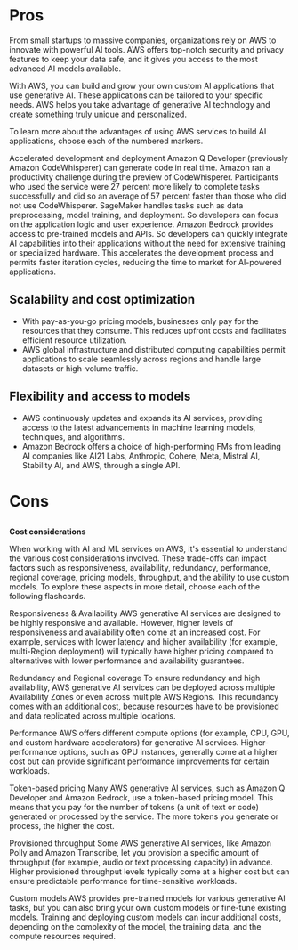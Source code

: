 # Pros

From small startups to massive companies, organizations rely on AWS to innovate with powerful AI tools. AWS offers top-notch security and privacy features to keep your data safe, and it gives you access to the most advanced AI models available.

With AWS, you can build and grow your own custom AI applications that use generative AI. These applications can be tailored to your specific needs. AWS helps you take advantage of generative AI technology and create something truly unique and personalized.

To learn more about the advantages of using AWS services to build AI applications, choose each of the numbered markers.

Accelerated development and deployment
Amazon Q Developer (previously Amazon CodeWhisperer) can generate code in real time. Amazon ran a productivity challenge during the preview of CodeWhisperer. Participants who used the service were 27 percent more likely to complete tasks successfully and did so an average of 57 percent faster than those who did not use CodeWhisperer.
SageMaker handles tasks such as data preprocessing, model training, and deployment. So developers can focus on the application logic and user experience.
Amazon Bedrock provides access to pre-trained models and APIs. So developers can quickly integrate AI capabilities into their applications without the need for extensive training or specialized hardware. This accelerates the development process and permits faster iteration cycles, reducing the time to market for AI-powered applications.

## Scalability and cost optimization

- With pay-as-you-go pricing models, businesses only pay for the resources that they consume. This reduces upfront costs and facilitates efficient resource utilization.
- AWS global infrastructure and distributed computing capabilities permit applications to scale seamlessly across regions and handle large datasets or high-volume traffic.
## Flexibility and access to models

- AWS continuously updates and expands its AI services, providing access to the latest advancements in machine learning models, techniques, and algorithms.
- Amazon Bedrock offers a choice of high-performing FMs from leading AI companies like AI21 Labs, Anthropic, Cohere, Meta, Mistral AI, Stability AI, and AWS, through a single API.

# Cons
## 

**Cost considerations**

When working with AI and ML services on AWS, it's essential to understand the various cost considerations involved. These trade-offs can impact factors such as responsiveness, availability, redundancy, performance, regional coverage, pricing models, throughput, and the ability to use custom models. To explore these aspects in more detail, choose each of the following flashcards.

Responsiveness & Availability
AWS generative AI services are designed to be highly responsive and available. However, higher levels of responsiveness and availability often come at an increased cost. For example, services with lower latency and higher availability (for example, multi-Region deployment) will typically have higher pricing compared to alternatives with lower performance and availability guarantees. 

Redundancy and Regional coverage
To ensure redundancy and high availability, AWS generative AI services can be deployed across multiple Availability Zones or even across multiple AWS Regions. This redundancy comes with an additional cost, because resources have to be provisioned and data replicated across multiple locations.

Performance
AWS offers different compute options (for example, CPU, GPU, and custom hardware accelerators) for generative AI services. Higher-performance options, such as GPU instances, generally come at a higher cost but can provide significant performance improvements for certain workloads.

Token-based pricing
Many AWS generative AI services, such as Amazon Q Developer and Amazon Bedrock, use a token-based pricing model. This means that you pay for the number of tokens (a unit of text or code) generated or processed by the service. The more tokens you generate or process, the higher the cost.

Provisioned throughput
Some AWS generative AI services, like Amazon Polly and Amazon Transcribe, let you provision a specific amount of throughput (for example, audio or text processing capacity) in advance. Higher provisioned throughput levels typically come at a higher cost but can ensure predictable performance for time-sensitive workloads.

Custom models
AWS provides pre-trained models for various generative AI tasks, but you can also bring your own custom models or fine-tune existing models. Training and deploying custom models can incur additional costs, depending on the complexity of the model, the training data, and the compute resources required.

